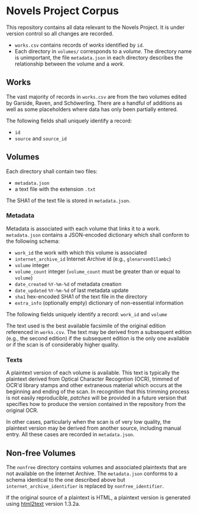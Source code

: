 # Novels Project Corpus

This repository contains all data relevant to the Novels Project. It is under
version control so all changes are recorded.

- `works.csv` contains records of *works* identified by `id`.
- Each directory in `volumes/` corresponds to a *volume*. The directory name is
  unimportant, the file `metadata.json` in each directory describes the
  relationship between the volume and a *work*.

## Works

The vast majority of records in `works.csv` are from the two volumes edited by
Garside, Raven, and Schöwerling. There are a handful of additions as well as
some placeholders where data has only been partially entered.

The following fields shall uniquely identify a record:

- `id`
- `source` and `source_id`

## Volumes

Each directory shall contain two files:

- `metadata.json`
- a text file with the extension `.txt`

The SHA1 of the text file is stored in `metadata.json`.

### Metadata

Metadata is associated with each volume that links it to a work.
`metadata.json` contains a JSON-encoded dictionary which shall conform to the
following schema:

- `work_id` the work with which this volume is associated
- `internet_archive_id` Internet Archive id (e.g., `glenarvon01lambc`)
- `volume` integer
- `volume_count` integer (`volume_count` must be greater than or equal to `volume`)
- `date_created` `%Y-%m-%d` of metadata creation
- `date_updated` `%Y-%m-%d` of last metadata update
- `sha1` hex-encoded SHA1 of the text file in the directory
- `extra_info` (optionally empty) dictionary of non-essential information

The following fields uniquely identify a record: `work_id` and `volume`

The text used is the best available facsimile of the original edition
referenced in `works.csv`. The text may be derived from a subsequent edition
(e.g., the second edition) if the subsequent edition is the only one available
or if the scan is of considerably higher quality.

### Texts

A plaintext version of each volume is available. This text is typically the
plaintext derived from Optical Character Recogntion (OCR), trimmed of OCR'd
library stamps and other extraneous material which occurs at the beginning and
ending of the scan. In recognition that this trimming process is not easily
reproducible, *patches* will be provided in a future version that specifies how
to produce the version contained in the repository from the original OCR.

In other cases, particularly when the scan is of very low quality, the
plaintext version may be derived from another source, including manual entry.
All these cases are recorded in `metadata.json`.

## Non-free Volumes

The `nonfree` directory contains volumes and associated plaintexts that are not
available on the Internet Archive. The `metadata.json` conforms to a schema
identical to the one described above but `internet_archive_identifier` is
replaced by `nonfree_identifier`.

If the original source of a plaintext is HTML, a plaintext version is generated
using  [html2text](http://www.mbayer.de/html2text/)  version 1.3.2a.
